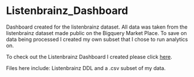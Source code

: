 # Listenbrainz_Dashboard
Dashboard created for the listenbrainz dataset. All data was taken from the listenbrainz dataset made public on the Bigquery Market Place. To save on data being processed I created my own subset that I chose to run analytics on.

To check out the Listenbrainz Dashboard I created please click [here](https://lookerstudio.google.com/reporting/2461c59d-fbb7-4fb1-95c4-3bf69d5cc775).

Files here include: Listenbrainz DDL and a .csv subset of my data.
